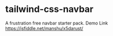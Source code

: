 # tailwind-css-navbar
A frustration free navbar starter pack. Demo Link https://jsfiddle.net/manshu/x5darust/

